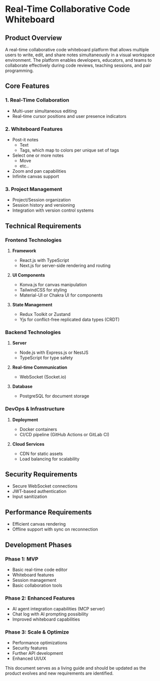 # Real-Time Collaborative Code Whiteboard

## Product Overview
A real-time collaborative code whiteboard platform that allows multiple users to write, edit, and share notes simultaneously in a visual workspace environment. The platform enables developers, educators, and teams to collaborate effectively during code reviews, teaching sessions, and pair programming.

## Core Features

### 1. Real-Time Collaboration
- Multi-user simultaneous editing
- Real-time cursor positions and user presence indicators

### 2. Whiteboard Features
- Post-it notes
   - Text
   - Tags, which map to colors per unique set of tags
- Select one or more notes
   - Move
   - etc..
- Zoom and pan capabilities
- Infinite canvas support

### 3. Project Management
- Project/Session organization
- Session history and versioning
- Integration with version control systems

## Technical Requirements

### Frontend Technologies
1. **Framework**
   - React.js with TypeScript
   - Next.js for server-side rendering and routing

2. **UI Components**
   - Konva.js for canvas manipulation
   - TailwindCSS for styling
   - Material-UI or Chakra UI for components

3. **State Management**
   - Redux Toolkit or Zustand
   - Yjs for conflict-free replicated data types (CRDT)

### Backend Technologies
1. **Server**
   - Node.js with Express.js or NestJS
   - TypeScript for type safety

2. **Real-time Communication**
   - WebSocket (Socket.io)

3. **Database**
   - PostgreSQL for document storage

### DevOps & Infrastructure
1. **Deployment**
   - Docker containers
   - CI/CD pipeline (GitHub Actions or GitLab CI)

2. **Cloud Services**
   - CDN for static assets
   - Load balancing for scalability

## Security Requirements
- Secure WebSocket connections
- JWT-based authentication
- Input sanitization

## Performance Requirements
- Efficient canvas rendering
- Offline support with sync on reconnection

## Development Phases

### Phase 1: MVP
- Basic real-time code editor
- Whiteboard features
- Session management
- Basic collaboration tools

### Phase 2: Enhanced Features
- AI agent integration capabilities (MCP server)
- Chat log with AI prompting possibility
- Improved whiteboard capabilities

### Phase 3: Scale & Optimize
- Performance optimizations
- Security features
- Further API development
- Enhanced UI/UX

This document serves as a living guide and should be updated as the product evolves and new requirements are identified.

